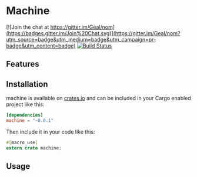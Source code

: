 # Machine

[![Join the chat at https://gitter.im/Geal/nom](https://badges.gitter.im/Join%20Chat.svg)](https://gitter.im/Geal/nom?utm_source=badge&utm_medium=badge&utm_campaign=pr-badge&utm_content=badge)
[![Build Status](https://travis-ci.org/Geal/machine.svg?branch=master)](https://travis-ci.org/Geal/machine)

## Features


## Installation

machine is available on [crates.io](https://crates.io/crates/machine) and can be included in your Cargo enabled project like this:

```toml
[dependencies]
machine = "~0.0.1"
```

Then include it in your code like this:

```rust
#[macro_use]
extern crate machine;
```

## Usage


